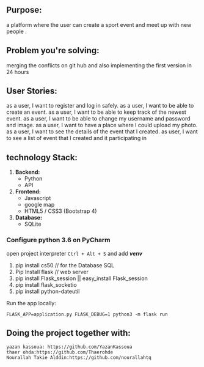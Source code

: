 ## Purpose:

a platform where the user can create a sport event and meet up with new people .

## Problem you're solving:
merging the conflicts on git hub and also implementing the first version in 24 hours

## User Stories:

as a user, I want to register and log in safely.
as a user, I want to be able to create an event.
as a user, I want to be able to keep track of the newest event.
as a user, I want to be able to change my username and password and image.
as a user, I want to have a place where I could upload my photo.
as a user, I want to see the details of the event that I created.
as user, I want to see a list of event that I created and it participating in

## technology Stack:


1. **Backend:**
    + Python
    +  API
2. **Frontend:**
    + Javascript
    + google map
    + HTML5 / CSS3 (Bootstrap 4)
3. **Database:**
    + SQLite

### Configure python 3.6 on PyCharm

open project interpreter ``` Ctrl + Alt + S ``` and add _**venv**_

1. pip install cs50 // for the Database SQL
2. Pip Install flask // web server
3. pip install Flask_session || easy_install Flask_session
4. pip install flask_socketio
5. pip install python-dateutil

Run the app locally:

    FLASK_APP=application.py FLASK_DEBUG=1 python3 -m flask run

## Doing the project together with:
    yazan kassoua: https://github.com/YazanKassoua
    thaer ohda:https://github.com/Thaerohde
    Nourallah Takie Alddin:https://github.com/nourallahtq
